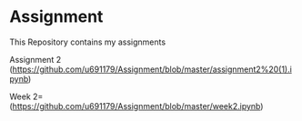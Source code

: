 # Assignment
This Repository contains my assignments


Assignment 2 (https://github.com/u691179/Assignment/blob/master/assignment2%20(1).ipynb) 

Week 2=(https://github.com/u691179/Assignment/blob/master/week2.ipynb)

